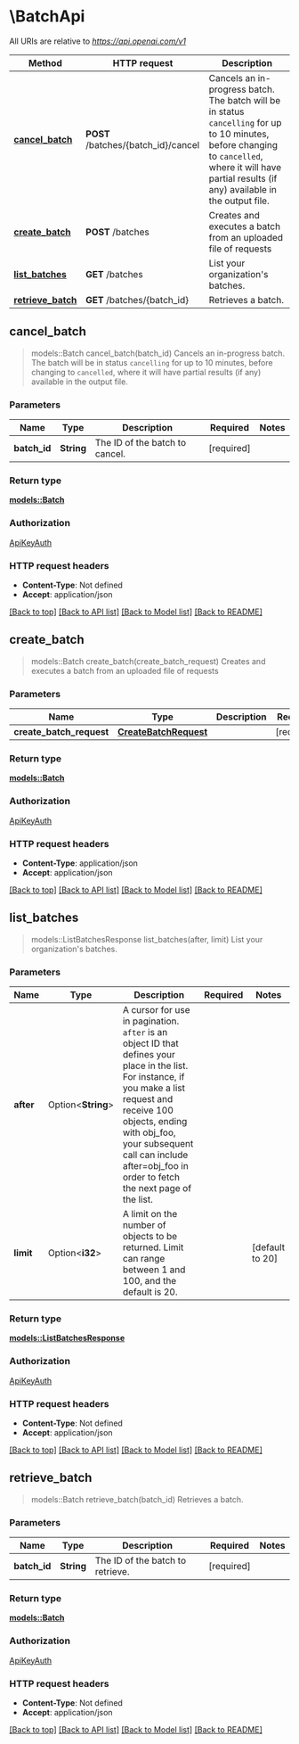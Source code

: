 # \BatchApi

All URIs are relative to *https://api.openai.com/v1*

Method | HTTP request | Description
------------- | ------------- | -------------
[**cancel_batch**](BatchApi.md#cancel_batch) | **POST** /batches/{batch_id}/cancel | Cancels an in-progress batch. The batch will be in status `cancelling` for up to 10 minutes, before changing to `cancelled`, where it will have partial results (if any) available in the output file.
[**create_batch**](BatchApi.md#create_batch) | **POST** /batches | Creates and executes a batch from an uploaded file of requests
[**list_batches**](BatchApi.md#list_batches) | **GET** /batches | List your organization's batches.
[**retrieve_batch**](BatchApi.md#retrieve_batch) | **GET** /batches/{batch_id} | Retrieves a batch.



## cancel_batch

> models::Batch cancel_batch(batch_id)
Cancels an in-progress batch. The batch will be in status `cancelling` for up to 10 minutes, before changing to `cancelled`, where it will have partial results (if any) available in the output file.

### Parameters


Name | Type | Description  | Required | Notes
------------- | ------------- | ------------- | ------------- | -------------
**batch_id** | **String** | The ID of the batch to cancel. | [required] |

### Return type

[**models::Batch**](Batch.md)

### Authorization

[ApiKeyAuth](../README.md#ApiKeyAuth)

### HTTP request headers

- **Content-Type**: Not defined
- **Accept**: application/json

[[Back to top]](#) [[Back to API list]](../README.md#documentation-for-api-endpoints) [[Back to Model list]](../README.md#documentation-for-models) [[Back to README]](../README.md)


## create_batch

> models::Batch create_batch(create_batch_request)
Creates and executes a batch from an uploaded file of requests

### Parameters


Name | Type | Description  | Required | Notes
------------- | ------------- | ------------- | ------------- | -------------
**create_batch_request** | [**CreateBatchRequest**](CreateBatchRequest.md) |  | [required] |

### Return type

[**models::Batch**](Batch.md)

### Authorization

[ApiKeyAuth](../README.md#ApiKeyAuth)

### HTTP request headers

- **Content-Type**: application/json
- **Accept**: application/json

[[Back to top]](#) [[Back to API list]](../README.md#documentation-for-api-endpoints) [[Back to Model list]](../README.md#documentation-for-models) [[Back to README]](../README.md)


## list_batches

> models::ListBatchesResponse list_batches(after, limit)
List your organization's batches.

### Parameters


Name | Type | Description  | Required | Notes
------------- | ------------- | ------------- | ------------- | -------------
**after** | Option<**String**> | A cursor for use in pagination. `after` is an object ID that defines your place in the list. For instance, if you make a list request and receive 100 objects, ending with obj_foo, your subsequent call can include after=obj_foo in order to fetch the next page of the list.  |  |
**limit** | Option<**i32**> | A limit on the number of objects to be returned. Limit can range between 1 and 100, and the default is 20.  |  |[default to 20]

### Return type

[**models::ListBatchesResponse**](ListBatchesResponse.md)

### Authorization

[ApiKeyAuth](../README.md#ApiKeyAuth)

### HTTP request headers

- **Content-Type**: Not defined
- **Accept**: application/json

[[Back to top]](#) [[Back to API list]](../README.md#documentation-for-api-endpoints) [[Back to Model list]](../README.md#documentation-for-models) [[Back to README]](../README.md)


## retrieve_batch

> models::Batch retrieve_batch(batch_id)
Retrieves a batch.

### Parameters


Name | Type | Description  | Required | Notes
------------- | ------------- | ------------- | ------------- | -------------
**batch_id** | **String** | The ID of the batch to retrieve. | [required] |

### Return type

[**models::Batch**](Batch.md)

### Authorization

[ApiKeyAuth](../README.md#ApiKeyAuth)

### HTTP request headers

- **Content-Type**: Not defined
- **Accept**: application/json

[[Back to top]](#) [[Back to API list]](../README.md#documentation-for-api-endpoints) [[Back to Model list]](../README.md#documentation-for-models) [[Back to README]](../README.md)

